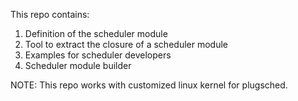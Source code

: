 This repo contains:

1. Definition of the scheduler module
2. Tool to extract the closure of a scheduler module
3. Examples for scheduler developers
4. Scheduler module builder

NOTE: This repo works with customized linux kernel for plugsched.
